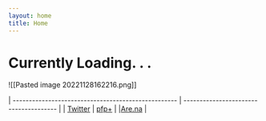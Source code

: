 ```yaml
---
layout: home
title: Home
---
```

# Currently Loading. . .

![[Pasted image 20221128162216.png]]


| --------------------------------------------------- | -------------------------------------- |
| [Twitter](https://twitter.com/xiaopilled) |  [pfp+](pfp-pl.us)                     |
|[Are.na](https://www.are.na/image-consultant/index) | 